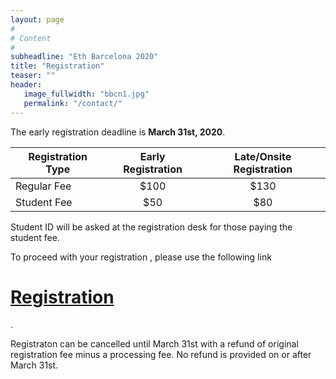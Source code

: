 ```yaml
---
layout: page
#
# Content
#
subheadline: "Eth Barcelona 2020"
title: "Registration"
teaser: ""
header:
   image_fullwidth: "bbcn1.jpg"
   permalink: "/contact/"
---
```


The early registration deadline is <b>March 31st, 2020</b>.

| Registration Type | Early Registration | Late/Onsite Registration |
|---|:-:|:-:|
| Regular Fee | $100 | $130 |
| Student Fee |  $50 |  $80 |

Student ID will be asked at the registration desk for those paying the student fee.


To proceed with your registration , please use the following link

<a
href="https://barcelo.eventsair.com/ethbarcelona/registrationform/Site/Register">
<h1>Registration</h1></a>.

Registraton can be cancelled until March 31st with a refund of original registration fee minus a processing fee. No refund is provided on or after March 31st.

<br>


